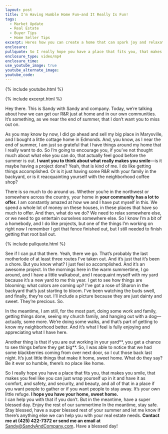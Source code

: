 ```yaml
---
layout: post
title: I'm Having Humble Home Fun—and It Really Is Fun!
tags:
  - Market Update
  - Real Estate
  - Buyer Tips
  - Home Seller Tips
excerpt: Heres how you can create a home that can spark joy and relaxation.
enclosure:
pullquote: So I really hope you have a place that fits you, that makes you smile.
enclosure_type: video/mp4
enclosure_time:
use_youtube_image: true
youtube_alternate_image:
youtube_code:
---
```

{% include youtube.html %}

{% include excerpt.html %}

Hey there. This is Sandy with Sandy and company. Today, we’re talking about how we can get our R&R just at home and in our own communities. It’s something, as we near the end of summer, that I don’t want you to miss out on.

As you may know by now, I did go ahead and sell my big place in Marysville, and I bought a little cottage home in Edmonds. And, you know, as I near the end of summer, I am just so grateful that I have things around my home that I really want to do. So I’m going to encourage you, if you’ve not thought much about what else you can do, that actually feel good before the summer is out. **I want you to think about what really makes you smile**—is it maybe having a project done? Yeah, that is kind of me. I do like getting things accomplished. Or is it just having some R&R with your family in the backyard, or is it reacquainting yourself with the neighborhood coffee shop?

There is so much to do around us. Whether you’re in the northwest or somewhere across the country, your home in **your community has a lot to offer.** I am constantly amazed at how we and I have put myself in this. We spend a whole lot of money on these houses, in these places that have so much to offer. And then, what do we do? We need to relax somewhere else, or we need to go entertain ourselves somewhere else. So I know I’m a bit of a homebody, and I do like projects, but one of the things I’m working on right now I remember I got that fence finished out, but I still needed to finish getting that root ball out.

{% include pullquote.html %}

See if I can put that there. Yeah, there we go. That’s probably the last motherlode of at least three routes I’ve taken out. And it’s just that it’s been a chore. But you know what? I just feel so accomplished. And it’s an awesome project. In the mornings here in the warm summertime, I go around, and I have a little walkabout, and I reacquaint myself with my yard because it’s a new yard to me this year. I get to see how things are blooming; what colors are coming up? I’ve got a rose of Sharon in the backyard that’s just starting to bloom. I’ve been watching the buds swell, and finally, they’re out. I’ll include a picture because they are just dainty and sweet. They’re precious. So.

In the meantime, I am still, for the most part, doing some work and family, getting things done, seeing my church family, and hanging out with a dog—actually, some more. We’re doing some walks, and that’s part of getting to know my neighborhood better. And it’s what I feel is fully enjoying and appreciating what I have here.

Another thing is that if you are out working in your yard**, you get a chance to see things before they get big**. So, I was able to notice that we had some blackberries coming from over next door, so I cut those back last night. It’s just little things that make it home, sweet home. What do they say? Be it ever so humble, there’s no place like home.

So I really hope you have a place that fits you, that makes you smile, that makes you feel like you can just wrap yourself up in it and have it as comfort, and safety, and security, and beauty, and all of that in a place if you want people to gather or if you want people to stay away. It’s your own little refuge. **I hope you have your home, sweet home.**<br>I can help you with that if you don’t. But in the meantime, have a super blessed day. Enjoy the rest of our summertime In the meantime, stay safe. Stay blessed, have a super blessed rest of your summer and let me know if there’s anything else we can help you with your real estate needs. **Contact me at (425) 422-7372 or send me an email at** [Sandy@SandyAndCompany.com](mailto:Sandy@SandyAndCompany.com)**.** Have a blessed day!